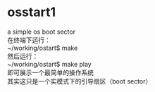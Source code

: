 # osstart1
a simple os boot sector<br>
在终端下运行：<br>
~/working/ostart$ make<br>
然后运行：<br>
~/working/ostart$ make play<br>
即可展示一个最简单的操作系统<br>
其实这只是一个实模式下的引导扇区（boot sector）<br>